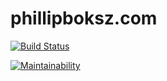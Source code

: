 phillipboksz.com
==============

[![Build Status](https://travis-ci.org/pboksz/phillip-boksz.svg?branch=master)](https://travis-ci.org/pboksz/phillip-boksz)

[![Maintainability](https://api.codeclimate.com/v1/badges/08b0052701e4b3a8406e/maintainability)](https://codeclimate.com/github/pboksz/phillip-boksz/maintainability)
